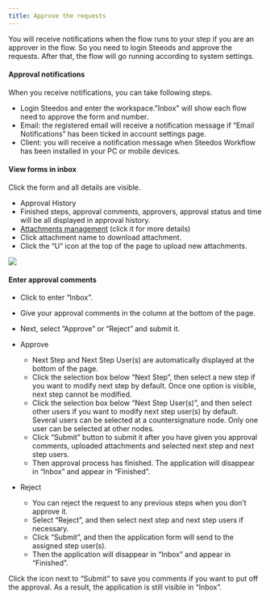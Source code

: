 ```yaml
---
title: Approve the requests
---
```


You will receive notifications when the flow runs to your step if you are an approver in the flow. So you need to login Steeods and approve the requests. After that, the flow will go running according to system settings.

#### Approval notifications
When you receive notifications, you can take following steps.
- Login Steedos and enter the workspace."Inbox" will show each flow need to approve the form and number.
- Email: the registered email will receive a notification message if “Email Notifications” has been ticked in account settings page.
- Client: you will receive a notification message when Steedos Workflow has been installed in your PC or mobile devices.

#### View forms in inbox
Click the form and all details are visible.
- Approval History
 - Finished steps, approval comments, approvers, approval status and time will be all displayed in approval history.
- [Attachments management](instance_attachment.md) (click it for more details)
 - Click attachment name to download attachment.
 - Click the “U” icon at the top of the page to upload new attachments.
 
![](/assets/us/workflow/approve1.png)

#### Enter approval comments
 - Click to enter “Inbox”.
 - Give your approval comments in the column at the bottom of the page.
 - Next, select ”Approve” or “Reject” and submit it.
  - Approve
    - Next Step and Next Step User(s) are automatically displayed at the bottom of the page.
    - Click the selection box below “Next Step”, then select a new step if you want to modify next step by default. Once one option is visible, next step cannot be modified.
    - Click the selection box below “Next Step User(s)”, and then select other users if you want to modify next step user(s) by default. Several users can be selected at a countersignature node. Only one user can be selected at other nodes.
    - Click “Submit” button to submit it after you have given you approval comments, uploaded attachments and selected next step and next step users.
    - Then approval process has finished. The application will disappear in “Inbox” and appear in “Finished”.

  - Reject 
    - You can reject the request to any previous steps when you don’t approve it.
    - Select “Reject”, and then select next step and next step users if necessary.
    - Click “Submit”, and then the application form will send to the assigned step user(s).
    - Then the application will disappear in “Inbox” and appear in “Finished”.

Click the icon next to “Submit” to save you comments if you want to put off the approval. As a result, the application is still visible in “Inbox”.

